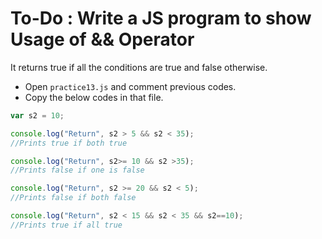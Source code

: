 # To-Do : Write a JS program to show Usage of && Operator

It returns true if all the conditions are true and false otherwise.


- Open `practice13.js` and comment previous codes.
- Copy the below codes in that file.


```js
var s2 = 10;

console.log("Return", s2 > 5 && s2 < 35);
//Prints true if both true

console.log("Return", s2>= 10 && s2 >35);
//Prints false if one is false

console.log("Return", s2 >= 20 && s2 < 5);
//Prints false if both false

console.log("Return", s2 < 15 && s2 < 35 && s2==10);
//Prints true if all true
```
